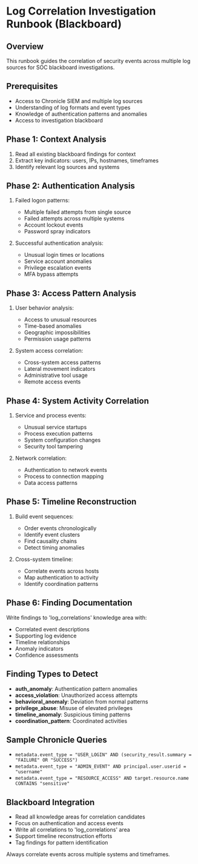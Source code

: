 # Log Correlation Investigation Runbook (Blackboard)

## Overview
This runbook guides the correlation of security events across multiple log sources for SOC blackboard investigations.

## Prerequisites
- Access to Chronicle SIEM and multiple log sources
- Understanding of log formats and event types
- Knowledge of authentication patterns and anomalies
- Access to investigation blackboard

## Phase 1: Context Analysis
1. Read all existing blackboard findings for context
2. Extract key indicators: users, IPs, hostnames, timeframes
3. Identify relevant log sources and systems

## Phase 2: Authentication Analysis
1. Failed logon patterns:
   - Multiple failed attempts from single source
   - Failed attempts across multiple systems
   - Account lockout events
   - Password spray indicators

2. Successful authentication analysis:
   - Unusual login times or locations
   - Service account anomalies
   - Privilege escalation events
   - MFA bypass attempts

## Phase 3: Access Pattern Analysis
1. User behavior analysis:
   - Access to unusual resources
   - Time-based anomalies
   - Geographic impossibilities
   - Permission usage patterns

2. System access correlation:
   - Cross-system access patterns
   - Lateral movement indicators
   - Administrative tool usage
   - Remote access events

## Phase 4: System Activity Correlation
1. Service and process events:
   - Unusual service startups
   - Process execution patterns
   - System configuration changes
   - Security tool tampering

2. Network correlation:
   - Authentication to network events
   - Process to connection mapping
   - Data access patterns

## Phase 5: Timeline Reconstruction
1. Build event sequences:
   - Order events chronologically
   - Identify event clusters
   - Find causality chains
   - Detect timing anomalies

2. Cross-system timeline:
   - Correlate events across hosts
   - Map authentication to activity
   - Identify coordination patterns

## Phase 6: Finding Documentation
Write findings to 'log_correlations' knowledge area with:
- Correlated event descriptions
- Supporting log evidence
- Timeline relationships
- Anomaly indicators
- Confidence assessments

## Finding Types to Detect
- **auth_anomaly**: Authentication pattern anomalies
- **access_violation**: Unauthorized access attempts
- **behavioral_anomaly**: Deviation from normal patterns
- **privilege_abuse**: Misuse of elevated privileges
- **timeline_anomaly**: Suspicious timing patterns
- **coordination_pattern**: Coordinated activities

## Sample Chronicle Queries
- `metadata.event_type = "USER_LOGIN" AND (security_result.summary = "FAILURE" OR "SUCCESS")`
- `metadata.event_type = "ADMIN_EVENT" AND principal.user.userid = "username"`
- `metadata.event_type = "RESOURCE_ACCESS" AND target.resource.name CONTAINS "sensitive"`

## Blackboard Integration
- Read all knowledge areas for correlation candidates
- Focus on authentication and access events
- Write all correlations to 'log_correlations' area
- Support timeline reconstruction efforts
- Tag findings for pattern identification

Always correlate events across multiple systems and timeframes.